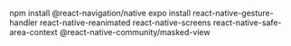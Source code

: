 npm install @react-navigation/native
expo install react-native-gesture-handler react-native-reanimated react-native-screens react-native-safe-area-context @react-native-community/masked-view